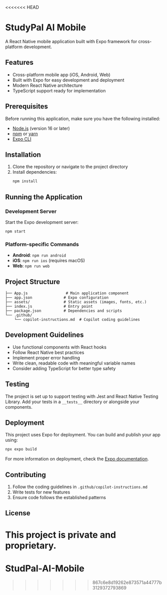 <<<<<<< HEAD
# StudyPal AI Mobile

A React Native mobile application built with Expo framework for cross-platform development.

## Features

- Cross-platform mobile app (iOS, Android, Web)
- Built with Expo for easy development and deployment
- Modern React Native architecture
- TypeScript support ready for implementation

## Prerequisites

Before running this application, make sure you have the following installed:

- [Node.js](https://nodejs.org/) (version 16 or later)
- [npm](https://www.npmjs.com/) or [yarn](https://yarnpkg.com/)
- [Expo CLI](https://docs.expo.dev/get-started/installation/)

## Installation

1. Clone the repository or navigate to the project directory
2. Install dependencies:
   ```bash
   npm install
   ```

## Running the Application

### Development Server
Start the Expo development server:
```bash
npm start
```

### Platform-specific Commands
- **Android**: `npm run android`
- **iOS**: `npm run ios` (requires macOS)
- **Web**: `npm run web`

## Project Structure

```
├── App.js                 # Main application component
├── app.json              # Expo configuration
├── assets/               # Static assets (images, fonts, etc.)
├── index.js              # Entry point
├── package.json          # Dependencies and scripts
└── .github/
    └── copilot-instructions.md  # Copilot coding guidelines
```

## Development Guidelines

- Use functional components with React hooks
- Follow React Native best practices
- Implement proper error handling
- Write clean, readable code with meaningful variable names
- Consider adding TypeScript for better type safety

## Testing

The project is set up to support testing with Jest and React Native Testing Library. Add your tests in a `__tests__` directory or alongside your components.

## Deployment

This project uses Expo for deployment. You can build and publish your app using:

```bash
npx expo build
```

For more information on deployment, check the [Expo documentation](https://docs.expo.dev/).

## Contributing

1. Follow the coding guidelines in `.github/copilot-instructions.md`
2. Write tests for new features
3. Ensure code follows the established patterns

## License

This project is private and proprietary.
=======
# StudPal-AI-Mobile
>>>>>>> 867c6e8d19262e873571a44777b3129372793869
